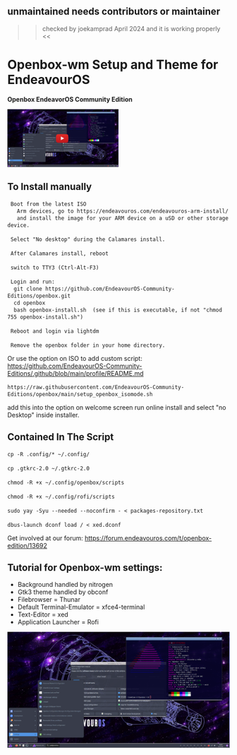## unmaintained needs contributors or maintainer

>> checked by joekamprad April 2024 and it is working properly <<


# Openbox-wm Setup and Theme for EndeavourOS

**Openbox EndeavorOS Community Edition**

[<img src="https://raw.githubusercontent.com/EndeavourOS-Community-Editions/openbox/main/openbox-play-tutorial.png" width="50%">](https://youtu.be/8XgwymrVC_o?si=DxPz0_CfvBaXAmPi "watch on YT")


## To Install manually

     Boot from the latest ISO
       Arm devices, go to https://endeavouros.com/endeavouros-arm-install/
       and install the image for your ARM device on a uSD or other storage device.
     
     Select "No desktop" during the Calamares install.
  
     After Calamares install, reboot
   
     switch to TTY3 (Ctrl-Alt-F3)
  
     Login and run:
      git clone https://github.com/EndeavourOS-Community-Editions/openbox.git
      cd openbox
      bash openbox-install.sh  (see if this is executable, if not "chmod 755 openbox-install.sh")
     
     Reboot and login via lightdm
  
     Remove the openbox folder in your home directory.

     

Or use the option on ISO to add custom script: https://github.com/EndeavourOS-Community-Editions/.github/blob/main/profile/README.md  

```
https://raw.githubusercontent.com/EndeavourOS-Community-Editions/openbox/main/setup_openbox_isomode.sh
```

add this into the option on welcome screen run online install and select "no Desktop" inside installer.

## Contained In The Script

    cp -R .config/* ~/.config/
    
    cp .gtkrc-2.0 ~/.gtkrc-2.0

    chmod -R +x ~/.config/openbox/scripts

    chmod -R +x ~/.config/rofi/scripts
    
    sudo yay -Syu --needed --noconfirm - < packages-repository.txt

    dbus-launch dconf load / < xed.dconf

Get involved at our forum: https://forum.endeavouros.com/t/openbox-edition/13692


## Tutorial for Openbox-wm settings:

  -  Background handled by nitrogen
  -  Gtk3 theme handled by obconf
  -  Filebrowser = Thunar
  -  Default Terminal-Emulator = xfce4-terminal
  -  Text-Editor = xed
  -  Application Launcher = Rofi

![openbox](https://raw.githubusercontent.com/EndeavourOS-Community-Editions/openbox/main/openbox-screenshot.png)
